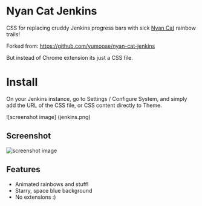 # Nyan Cat Jenkins

CSS for replacing cruddy Jenkins progress bars with sick
[Nyan Cat](http://nyan.cat) rainbow trails!

Forked from: https://github.com/yumoose/nyan-cat-jenkins 

But instead of Chrome extension its just a CSS file. 

# Install 

On your Jenkins instance, go to Settings / Configure System, and simply add the URL of the CSS file, or CSS content  directly to Theme.

![screenshot image] (jenkins.png)

## Screenshot
![screenshot image](screenshot.png)

## Features
* Animated rainbows and stuff!
* Starry, space blue background
* No extensions :)
